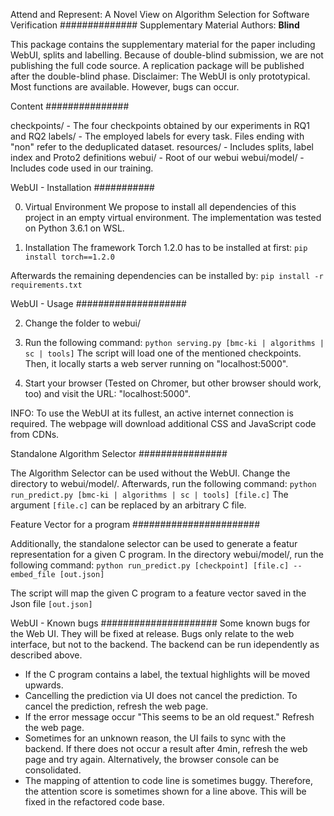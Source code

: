 Attend and Represent: A Novel View on Algorithm Selection for Software Verification
##############
Supplementary Material
Authors: **Blind**

This package contains the supplementary material for the paper including WebUI, splits and labelling.
Because of double-blind submission, we are not publishing the full code source.
A replication package will be published after the double-blind phase.
Disclaimer: The WebUI is only prototypical. Most functions are available. However, bugs can occur.

Content
###############

checkpoints/ - The four checkpoints obtained by our experiments in RQ1 and RQ2
labels/ - The employed labels for every task. Files ending with "non" refer to the deduplicated dataset.
resources/ - Includes splits, label index and Proto2 definitions
webui/ - Root of our webui
webui/model/ - Includes code used in our training.


WebUI - Installation
###########

0. Virtual Environment
We propose to install all dependencies of this project in an empty
virtual environment.
The implementation was tested on Python 3.6.1 on WSL.

1. Installation
The framework Torch 1.2.0 has to be installed at first:
``pip install torch==1.2.0``

Afterwards the remaining dependencies can be installed by:
``pip install -r requirements.txt``

WebUI - Usage
####################

2. Change the folder to webui/

3. Run the following command:
``python serving.py [bmc-ki | algorithms | sc | tools]``
The script will load one of the mentioned checkpoints.
Then, it locally starts a web server running on "localhost:5000".

4. Start your browser (Tested on Chromer, but other browser should work, too)
  and visit the URL: "localhost:5000".

INFO: To use the WebUI at its fullest, an active internet connection is required.
The webpage will download additional CSS and JavaScript code from CDNs.


Standalone Algorithm Selector
################

The Algorithm Selector can be used without the WebUI.
Change the directory to webui/model/.
Afterwards, run the following command:
``python run_predict.py [bmc-ki | algorithms | sc | tools] [file.c]``
The argument ``[file.c]`` can be replaced by an arbitrary C file.


Feature Vector for a program
#######################

Additionally, the standalone selector can be used to generate a featur representation
for a given C program.
In the directory webui/model/, run the following command:
``python run_predict.py [checkpoint] [file.c] --embed_file [out.json]``

The script will map the given C program to a feature vector saved in the Json file ``[out.json]``


WebUI - Known bugs
#####################
Some known bugs for the Web UI. They will be fixed at release.
Bugs only relate to the web interface, but not to the backend.
The backend can be run idependently as described above.

- If the C program contains a label, the textual highlights will be moved upwards.
- Cancelling the prediction via UI does not cancel the prediction.
  To cancel the prediction, refresh the web page.
- If the error message occur "This seems to be an old request."
  Refresh the web page.
- Sometimes for an unknown reason, the UI fails to sync with the backend.
  If there does not occur a result after 4min, refresh the web page and try again.
  Alternatively, the browser console can be consolidated.
- The mapping of attention to code line is sometimes buggy.
  Therefore, the attention score is sometimes shown for a line above.
  This will be fixed in the refactored code base.
